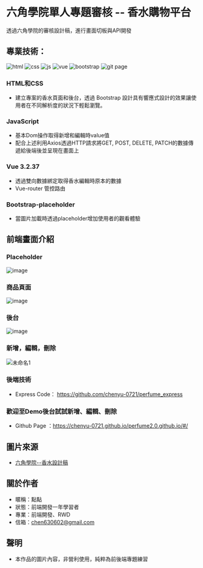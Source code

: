 # 六角學院單人專題審核 -- 香水購物平台 

透過六角學院的審核設計稿，進行畫面切板與API開發

## 專業技術：
![html](https://github.com/chenyu-0721/monster.github.io/assets/59197038/e8a5f4c7-4419-4697-8838-87f6666a9af6)
![css](https://github.com/chenyu-0721/monster.github.io/assets/59197038/8903a514-6d7f-428d-897d-fa229dc34627)
![js](https://github.com/chenyu-0721/monster.github.io/assets/59197038/39419656-8228-4425-a14f-d5b905761dba)
![vue](https://github.com/chenyu-0721/monster.github.io/assets/59197038/58c05753-168c-4ec1-a4cf-09f47455f91c)
![bootstrap](https://github.com/chenyu-0721/perfume2.0.github.io/assets/59197038/f1fbda3e-1820-493d-8227-c70946290c35)
![git page](https://github.com/chenyu-0721/perfume2.0.github.io/assets/59197038/3f5efefb-1738-4a5f-9eda-69de410fd314)

### HTML和CSS
- 建立專案的香水頁面和後台，透過 Bootstrap 設計具有響應式設計的效果讓使用者在不同解析度的狀況下輕鬆瀏覽。

### JavaScript
- 基本Dom操作取得新增和編輯時value值
- 配合上述利用Axios透過HTTP請求將GET, POST, DELETE, PATCH的數據傳遞給後端後並呈現在畫面上

### Vue 3.2.37
- 透過雙向數據綁定取得香水編輯時原本的數據
- Vue-router 管控路由

### Bootstrap-placeholder
- 當圖片加載時透過placeholder增加使用者的觀看體驗

## 前端畫面介紹
### Placeholder
![image](https://github.com/chenyu-0721/perfume2.0.github.io/assets/59197038/d4f88aee-062a-499b-bd65-c3ef30d96ee7)

### 商品頁面
![image](https://github.com/chenyu-0721/perfume2.0.github.io/assets/59197038/5e94f524-a661-4c62-86f0-0c1ffed70a6c)

### 後台
![image](https://github.com/chenyu-0721/perfume2.0.github.io/assets/59197038/df3150d3-3611-4f86-b58f-b4ba9554db52)

### 新增，編輯，刪除
![未命名1](https://github.com/chenyu-0721/perfume2.0.github.io/assets/59197038/d48e8dc3-f5b4-476a-8f91-a8b92074b873)

### 後端技術
- Express Code： https://github.com/chenyu-0721/perfume_express

### 歡迎至Demo後台試試新增、編輯、刪除
- Github Page ：https://chenyu-0721.github.io/perfume2.0.github.io/#/

## 圖片來源
- [六角學院--香水設計稿](https://xd.adobe.com/view/dc5ebe5c-3e56-4981-a010-158b5ded0e72-890d/screen/5a91b149-daae-4a58-8bee-81e4524aac17/)

## 關於作者
- 暱稱：點點
- 狀態：前端開發一年學習者
- 專業：前端開發、RWD
- 信箱：chen630602@gmail.com

## 聲明
- 本作品的圖片內容，非營利使用，純粹為前後端專題練習

